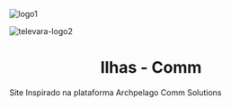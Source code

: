 
![logo1](https://github.com/user-attachments/assets/7ba49c99-1917-41c2-9452-346580006fc2)

![televara-logo2](https://github.com/user-attachments/assets/34098025-3b9c-421c-a48a-6a6d5305a3c3)

<h1 align="center"> Ilhas - Comm </h1>

<p> Site Inspirado na plataforma Archpelago Comm Solutions</p>



